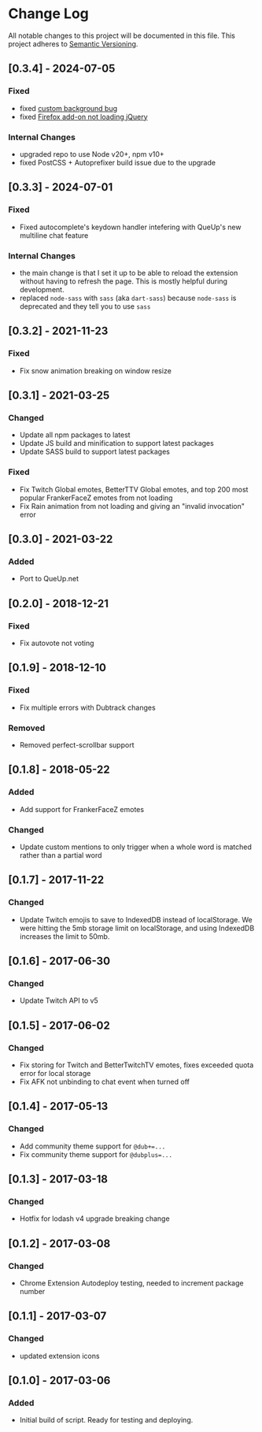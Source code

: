 # Change Log
All notable changes to this project will be documented in this file.
This project adheres to [Semantic Versioning](http://semver.org/).

## [0.3.4] - 2024-07-05
### Fixed
- fixed [custom background bug](https://github.com/DubPlus/DubPlus/issues/87)
- fixed [Firefox add-on not loading jQuery](https://github.com/DubPlus/DubPlus/issues/112)

### Internal Changes
- upgraded repo to use Node v20+, npm v10+
- fixed PostCSS + Autoprefixer build issue due to the upgrade

## [0.3.3] - 2024-07-01
### Fixed
- Fixed autocomplete's keydown handler intefering with QueUp's new multiline chat feature

### Internal Changes
- the main change is that I set it up to be able to reload the extension without having to refresh the page. This is mostly helpful during development.
- replaced `node-sass` with `sass` (aka `dart-sass`) because `node-sass` is deprecated and they tell you to use `sass`

## [0.3.2] - 2021-11-23
### Fixed
- Fix snow animation breaking on window resize

## [0.3.1] - 2021-03-25
### Changed
- Update all npm packages to latest
- Update JS build and minification to support latest packages
- Update SASS build to support latest packages

### Fixed
- Fix Twitch Global emotes, BetterTTV Global emotes, and top 200 most popular FrankerFaceZ emotes from not loading
- Fix Rain animation from not loading and giving an "invalid invocation" error

## [0.3.0] - 2021-03-22
### Added
- Port to QueUp.net

## [0.2.0] - 2018-12-21
### Fixed
- Fix autovote not voting

## [0.1.9] - 2018-12-10
### Fixed
- Fix multiple errors with Dubtrack changes

### Removed
- Removed perfect-scrollbar support

## [0.1.8] - 2018-05-22
### Added
- Add support for FrankerFaceZ emotes

### Changed
- Update custom mentions to only trigger when a whole word is matched rather than a partial word

## [0.1.7] - 2017-11-22
### Changed
- Update Twitch emojis to save to IndexedDB instead of localStorage. We were hitting the 5mb storage limit on localStorage, and using IndexedDB increases the limit to 50mb.

## [0.1.6] - 2017-06-30
### Changed
- Update Twitch API to v5

## [0.1.5] - 2017-06-02
### Changed
- Fix storing for Twitch and BetterTwitchTV emotes, fixes exceeded quota error for local storage
- Fix AFK not unbinding to chat event when turned off

## [0.1.4] - 2017-05-13
### Changed
- Add community theme support for `@dub+=...`
- Fix community theme support for `@dubplus=...`

## [0.1.3] - 2017-03-18
### Changed
- Hotfix for lodash v4 upgrade breaking change

## [0.1.2] - 2017-03-08
### Changed
- Chrome Extension Autodeploy testing, needed to increment package number

## [0.1.1] - 2017-03-07
### Changed
- updated extension icons

## [0.1.0] - 2017-03-06
### Added
- Initial build of script.  Ready for testing and deploying. 

